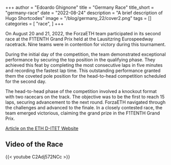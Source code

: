 +++
author = "Edoardo Ghignone"
title = "Germany Race"
title_short = "germany-race"
date = "2022-08-24"
description = "A brief description of Hugo Shortcodes"
image = "/blog/germany_22/cover2.png"
tags = []
categories = [
    "race",
]
+++


On August 20 and 21, 2022, the ForzaETH team participated in its second race at the F1TENTH Grand Prix held at the Lausitzring Eurospeedway racetrack. Nine teams were in contention for victory during this tournament.

During the initial day of the competition, the team demonstrated exceptional performance by securing the top position in the qualifying phase. They achieved this feat by completing the most consecutive laps in five minutes and recording the fastest lap time. This outstanding performance granted them the coveted pole position for the head-to-head competition scheduled for the second day.

The head-to-head phase of the competition involved a knockout format with two racecars on the track. The objective was to be the first to reach 15 laps, securing advancement to the next round. ForzaETH navigated through the challenges and advanced to the finale. In a closely contested race, the team emerged victorious, claiming the grand prize in the F1TENTH Grand Prix.

[Article on the ETH D-ITET Website](https://ee.ethz.ch/de/news-und-veranstaltungen/d-itet-news-channel/2022/08/forzaeth-team-wins-gold.html)

## Video of the Race
{{< youtube C2Adj572NCc >}}

